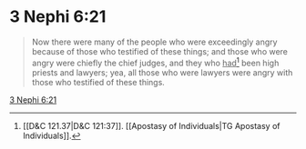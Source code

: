 # 3 Nephi 6:21

> Now there were many of the people who were exceedingly angry because of those who testified of these things; and those who were angry were chiefly the chief judges, and they who <u>had</u>[^a] been high priests and lawyers; yea, all those who were lawyers were angry with those who testified of these things.

[3 Nephi 6:21](https://www.churchofjesuschrist.org/study/scriptures/bofm/3-ne/6?lang=eng&id=p21#p21)


[^a]: [[D&C 121.37|D&C 121:37]]. [[Apostasy of Individuals|TG Apostasy of Individuals]].  
